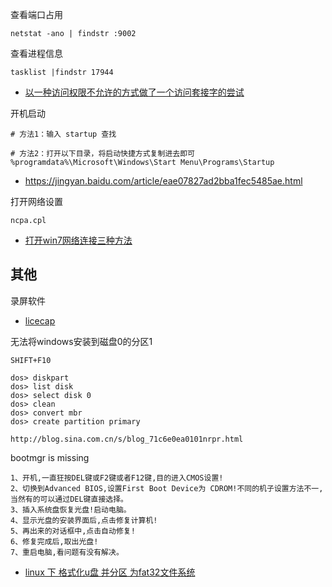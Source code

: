 
查看端口占用

```
netstat -ano | findstr :9002
```

查看进程信息

```
tasklist |findstr 17944
```

- [以一种访问权限不允许的方式做了一个访问套接字的尝试](https://www.cnblogs.com/zhengdongdong/p/12001152.html)

开机启动

```
# 方法1：输入 startup 查找

# 方法2：打开以下目录，将启动快捷方式复制进去即可
%programdata%\Microsoft\Windows\Start Menu\Programs\Startup
```

- https://jingyan.baidu.com/article/eae07827ad2bba1fec5485ae.html

打开网络设置

```
ncpa.cpl
```

- [打开win7网络连接三种方法](https://jingyan.baidu.com/article/425e69e6144a72be15fc16d5.html)

## 其他

录屏软件

- [licecap](https://github.com/justinfrankel/licecap)

无法将windows安装到磁盘0的分区1

```
SHIFT+F10

dos> diskpart
dos> list disk
dos> select disk 0
dos> clean
dos> convert mbr
dos> create partition primary

http://blog.sina.com.cn/s/blog_71c6e0ea0101nrpr.html
```

bootmgr is missing 

```
1、开机,一直狂按DEL键或F2键或者F12键,目的进入CMOS设置!
2、切换到Advanced BIOS,设置First Boot Device为 CDROM!不同的机子设置方法不一,当然有的可以通过DEL键直接选择。
3、插入系统盘恢复光盘!启动电脑。
4、显示光盘的安装界面后,点击修复计算机!
5、再出来的对话框中,点击自动修复!
6、修复完成后,取出光盘!
7、重启电脑,看问题有没有解决。
```

- [linux 下 格式化u盘 并分区 为fat32文件系统][1]

[1]: https://blog.csdn.net/linkedin_35878439/article/details/82020925
